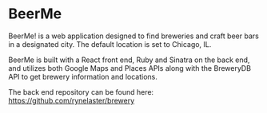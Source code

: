 # BeerMe
BeerMe! is a web application designed to find breweries and craft beer bars in a designated city. The default location is set to Chicago, IL.

BeerMe is built with a React front end, Ruby and Sinatra on the back end, and utilizes both Google Maps and Places APIs along with the BreweryDB API to get brewery information and locations. 

The back end repository can be found here: https://github.com/rynelaster/brewery
